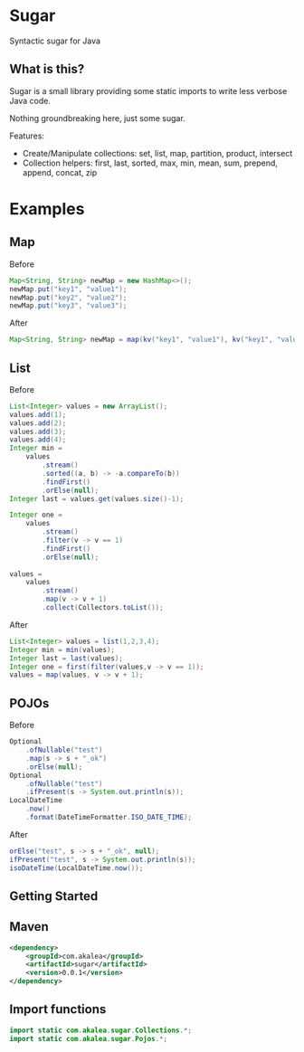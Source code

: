 Sugar
===================

Syntactic sugar for Java


What is this?
--------------

Sugar is a small library providing some static imports to write less verbose Java code. 

Nothing groundbreaking here, just some sugar.

Features:
- Create/Manipulate collections: set, list, map, partition, product, intersect
- Collection helpers: first, last, sorted, max, min, mean, sum, prepend, append, concat, zip


# Examples

## Map
Before

```Java
Map<String, String> newMap = new HashMap<>();
newMap.put("key1", "value1");
newMap.put("key2", "value2");
newMap.put("key3", "value3");

```

After

```Java
Map<String, String> newMap = map(kv("key1", "value1"), kv("key1", "value1"), kv("key1", "value1"));

```

## List
Before

```Java
List<Integer> values = new ArrayList();
values.add(1);
values.add(2);
values.add(3);
values.add(4);
Integer min =
    values
        .stream()
        .sorted((a, b) -> -a.compareTo(b))
        .findFirst()
        .orElse(null);
Integer last = values.get(values.size()-1);

Integer one =
    values
        .stream()
        .filter(v -> v == 1)
        .findFirst()
        .orElse(null);
        
values =
    values
        .stream()
        .map(v -> v + 1)
        .collect(Collectors.toList());

```

After

```Java
List<Integer> values = list(1,2,3,4);
Integer min = min(values);
Integer last = last(values);
Integer one = first(filter(values,v -> v == 1));
values = map(values, v -> v + 1);

```

## POJOs
Before

```Java
Optional
	.ofNullable("test")
	.map(s -> s + "_ok")
	.orElse(null);
Optional
    .ofNullable("test")
    .ifPresent(s -> System.out.println(s));
LocalDateTime
    .now()
    .format(DateTimeFormatter.ISO_DATE_TIME);
```

After

```Java
orElse("test", s -> s + "_ok", null);
ifPresent("test", s -> System.out.println(s));
isoDateTime(LocalDateTime.now());
```


Getting Started
---------------

Maven
-----

```xml
<dependency>
    <groupId>com.akalea</groupId>
    <artifactId>sugar</artifactId>
    <version>0.0.1</version>
</dependency>
```

Import functions
----------------

```Java
import static com.akalea.sugar.Collections.*;
import static com.akalea.sugar.Pojos.*;
```
